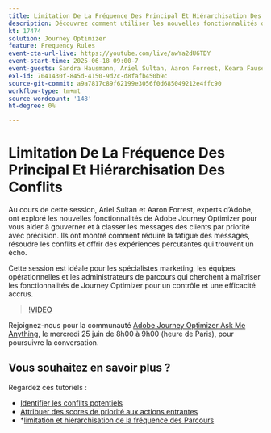 ```yaml
---
title: Limitation De La Fréquence Des Principal Et Hiérarchisation Des Conflits
description: Découvrez comment utiliser les nouvelles fonctionnalités de Adobe Journey Optimizer pour gérer et prioriser les messages les plus importants envoyés aux clients.
kt: 17474
solution: Journey Optimizer
feature: Frequency Rules
event-cta-url-live: https://youtube.com/live/awYa2dU6TDY
event-start-time: 2025-06-18 09:00-7
event-guests: Sandra Hausmann, Ariel Sultan, Aaron Forrest, Keara Fausett
exl-id: 7041430f-845d-4150-9d2c-d8fafb450b9c
source-git-commit: a9a7817c89f62199e3056f0d685049212e4ffc90
workflow-type: tm+mt
source-wordcount: '148'
ht-degree: 0%

---
```


# Limitation De La Fréquence Des Principal Et Hiérarchisation Des Conflits

Au cours de cette session, Ariel Sultan et Aaron Forrest, experts d’Adobe, ont exploré les nouvelles fonctionnalités de Adobe Journey Optimizer pour vous aider à gouverner et à classer les messages des clients par priorité avec précision. Ils ont montré comment réduire la fatigue des messages, résoudre les conflits et offrir des expériences percutantes qui trouvent un écho.

Cette session est idéale pour les spécialistes marketing, les équipes opérationnelles et les administrateurs de parcours qui cherchent à maîtriser les fonctionnalités de Journey Optimizer pour un contrôle et une efficacité accrus.


>[!VIDEO](https://video.tv.adobe.com/v/3464052/?quality=12&learn=on)

Rejoignez-nous pour la communauté [Adobe Journey Optimizer Ask Me Anything](https://experienceleaguecommunities.adobe.com/t5/journey-optimizer-events/ask-me-anything-june-[...]with-parcours-optimizer-product-experts/ev-p/757473), le mercredi 25 juin de 8h00 à 9h00 (heure de Paris), pour poursuivre la conversation.

## Vous souhaitez en savoir plus ?

Regardez ces tutoriels :

* [Identifier les conflits potentiels](https://experienceleague.adobe.com/fr/docs/journey-optimizer-learn/tutorials/conflict-management/identify-potential-conflicts)
* [Attribuer des scores de priorité aux actions entrantes](https://experienceleague.adobe.com/fr/docs/journey-optimizer-learn/tutorials/conflict-management/assign-priority-score)
* *[limitation et hiérarchisation de la fréquence des Parcours ](https://experienceleague.adobe.com/fr/docs/journey-optimizer-learn/tutorials/conflict-management/journey-frequency-capping-and-prioritization)
